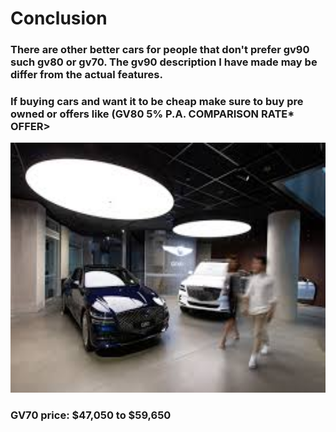 <h1> Conclusion</h1>
<h3> There are other better cars for people that don't prefer gv90 such gv80 or gv70. The gv90 description I have made may be differ from the actual features.</h3>
<h3> If buying cars and want it to be cheap make sure to buy pre owned or offers like (GV80 5% P.A.
COMPARISON RATE* OFFER></h3>

<img src="prefer" width="800" height="400" />

<h3> GV70 price: $47,050 to  $59,650</h3>

